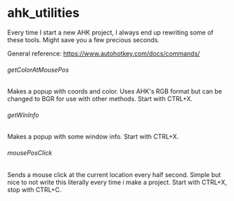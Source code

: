 # ahk_utilities
Every time I start a new AHK project, I always end up rewriting some of these tools. Might save you a few precious seconds.

General reference: https://www.autohotkey.com/docs/commands/

###### getColorAtMousePos
Makes a popup with coords and color. Uses AHK's RGB format but can be changed to BGR for use with other methods. Start with CTRL+X.

###### getWinInfo
Makes a popup with some window info. Start with CTRL+X.

###### mousePosClick
Sends a mouse click at the current location every half second. Simple but nice to not write this literally every time i make a project. Start with CTRL+X, stop with CTRL+C.